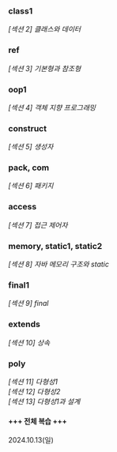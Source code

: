 ### class1
_[섹션 2] 클래스와 데이터_

### ref
_[섹션 3] 기본형과 참조형_

### oop1
_[섹션 4] 객체 지향 프로그래밍_

### construct
_[섹션 5] 생성자_

### pack, com
_[섹션 6] 패키지_

### access
_[섹션 7] 접근 제어자_

### memory, static1, static2
_[섹션 8] 자바 메모리 구조와 static_

### final1
_[섹션 9] final_

### extends
_[섹션 10] 상속_

### poly
_[섹션 11] 다형성1_</br>
_[섹션 12] 다형성2_</br>
_[섹션 13] 다형성1과 설계_</br>

#### +++ 전체 복습 +++
2024.10.13(일)